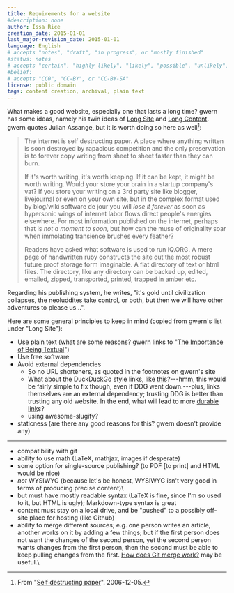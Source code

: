 ```yaml
---
title: Requirements for a website
#description: none
author: Issa Rice
creation_date: 2015-01-01
last_major-revision_date: 2015-01-01
language: English
# accepts "notes", "draft", "in progress", or "mostly finished"
#status: notes
# accepts "certain", "highly likely", "likely", "possible", "unlikely", "highly unlikely", "remote", "impossible", "log", "emotional", or "fiction"
#belief: 
# accepts "CC0", "CC-BY", or "CC-BY-SA"
license: public domain
tags: content creation, archival, plain text
---
```


What makes a good website, especially one that lasts a long time?
gwern has some ideas, namely his twin ideas of [Long Site](http://www.gwern.net/About#long-site) and [Long Content]().
gwern quotes Julian Assange, but it is worth doing so here as well[^assange]:

[^assange]: From "[Self destructing paper](http://web.archive.org/web/20071020051936/http://iq.org/#Selfdestructingpaper)".
2006-12-05.


> The internet is self destructing
> paper. A place where anything written is soon destroyed by rapacious
> competition and the only preservation is to forever copy writing from
> sheet to sheet faster than they can burn.
> 
> If it's worth writing, it's worth keeping. If it can be kept, it might
> be worth writing. Would your store your brain in a startup company's
> vat? If you store your writing on a 3rd party site like blogger,
> livejournal or even on your own site, but in the complex format used by
> blog/wiki software de jour you will *lose it forever* as soon as
> hypersonic wings of internet labor flows direct people's energies
> elsewhere. For most information published on the internet, perhaps that
> is *not a moment to soon*, but how can the muse of originality soar when
> immolating transience brushes every feather?
> 
> Readers have asked what software is used to run IQ.ORG. A mere page of
> handwritten ruby constructs the site out the most robust future proof
> storage form imaginable. A flat directory of text or html files. The
> directory, like any directory can be backed up, edited, emailed, zipped,
> transported, printed, trapped in amber etc.

Regarding his publishing system, he writes, "it's gold until civilization collapses, the neoluddites take control, or both, but then we will have other adventures to please us...".

Here are some general principles to keep in mind (copied from gwern's list under "Long Site"):

- Use plain text (what are some reasons? gwern links to "[The Importance of Being Textual](http://catb.org/~esr/writings/taoup/html/ch05s01.html)")
- Use free software
- Avoid external dependencies
    - So no URL shorteners, as quoted in the footnotes on gwern's site
    - What about the DuckDuckGo style links, like [this](!g)?---hmm, this would be fairly simple to fix though, even if DDG went down.---plus, links themselves are an external dependency; trusting DDG is better than trusting any old website. In the end, what will lead to more [durable link]()s?
    - using awesome-slugify?
- staticness (are there any good reasons for this? gwern doesn't provide any)

---

-   compatibility with git
-   ability to use math (LaTeX, mathjax, images if desperate)
-   some option for single-source publishing? (to PDF [to print] and
    HTML would be nice)
-   *not* WYSIWYG (because let's be honest, WYSIWYG isn't very good in
    terms of producing precise content)\
-   but must have mostly readable syntax (LaTeX is fine, since I'm so
    used to it, but HTML is ugly); Markdown-type syntax is great
-   content must stay on a local drive, and be "pushed" to a possibly
    off-site place for hosting (like Github)
-   ability to merge different sources; e.g. one person writes an
    article, another works on it by adding a few things; but if the
    first person does not want the changes of the second person, yet the
    second person wants changes from the first person, then the second
    must be able to keep pulling changes from the first. <span
    id="qlink_k0">[How does Git merge
    work?](http://www.quora.com/How-does-Git-merge-work)</span> may be
    useful.\
